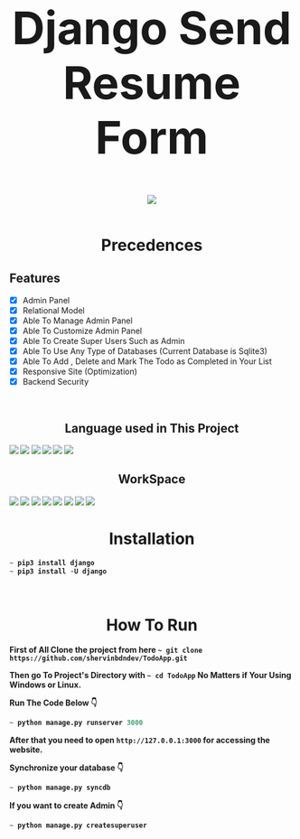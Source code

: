 <h1 align='center' style="font-size:5rem"><b>Django Send Resume Form</b></h1>
<div align='center'>
    <img src="https://github.com/shervinbdndev/TodoApp/blob/master/preview/todo.png"></img>
</div>

<br>

<h1 align="center">Precedences</h1>

<h2 align="left">Features</h1>

- [x] Admin Panel
- [x] Relational Model
- [x] Able To Manage Admin Panel
- [x] Able To Customize Admin Panel
- [x] Able To Create Super Users Such as Admin
- [x] Able To Use Any Type of Databases (Current Database is Sqlite3)
- [x] Able To Add , Delete and Mark The Todo as Completed in Your List
- [x] Responsive Site (Optimization)
- [x] Backend Security

<br>

<h2 align='center'><b>Language used in This Project</h2>
<img src="https://img.shields.io/badge/Python-14354C?style=for-the-badge&logo=python&logoColor=white"></img>
<img src="https://img.shields.io/badge/Django-092E20?style=for-the-badge&logo=django&logoColor=white"></img>
<img src="https://img.shields.io/badge/HTML5-E34F26?style=for-the-badge&logo=html5&logoColor=white"></img>
<img src="https://img.shields.io/badge/CSS3-1572B6?style=for-the-badge&logo=css3&logoColor=white"></img>
<img src="https://img.shields.io/badge/JavaScript-323330?style=for-the-badge&logo=javascript&logoColor=F7DF1E"></img>
<img src="https://img.shields.io/badge/SQLite-07405E?style=for-the-badge&logo=sqlite&logoColor=white"></img>

<br>

<h2 align='center'><b>WorkSpace</h2>
<img src="https://img.shields.io/badge/Intel-Core_i5_10700K-0071C5?style=for-the-badge&logo=intel&logoColor=white"></img>
<img src="https://img.shields.io/badge/NVIDIA-RTX2060 OC-76B900?style=for-the-badge&logo=nvidia&logoColor=white"></img>
<img src="https://img.shields.io/badge/Windows-0078D6?style=for-the-badge&logo=windows&logoColor=white"></img>
<img src="https://img.shields.io/badge/Ubuntu-E95420?style=for-the-badge&logo=ubuntu&logoColor=white"></img>
<img src="https://img.shields.io/badge/GitHub-100000?style=for-the-badge&logo=github&logoColor=white"></img>
<img src="https://img.shields.io/badge/Git-F05032?style=for-the-badge&logo=git&logoColor=white"></img>
<img src="https://img.shields.io/badge/Visual_Studio_Code-0078D4?style=for-the-badge&logo=visual%20studio%20code&logoColor=white"></img>
<img src="https://img.shields.io/badge/Linux-FCC624?style=for-the-badge&logo=linux&logoColor=black"></img>

<br>

<h1 align='center'><b>Installation</b></h1>

```py
~ pip3 install django
~ pip3 install -U django
```

<br>

<h1 align='center'><b>How To Run</b></h1>

First of All Clone the project from here  `~ git clone https://github.com/shervinbdndev/TodoApp.git`

Then go To Project's Directory with  ``~ cd TodoApp`` No Matters if Your Using Windows or Linux.

Run The Code Below 👇

```python
~ python manage.py runserver 3000
```
After that you need to open  ``http://127.0.0.1:3000`` for accessing the website.

Synchronize your database 👇

```python
~ python manage.py syncdb
```

If you want to create Admin 👇

```python
~ python manage.py createsuperuser
```